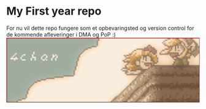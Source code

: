 # My First year repo
For nu vil dette repo fungere som et opbevaringsted og version control for de kommende afleveringer i DMA og PoP :)
![4chan](https://github.com/sofusbjorn/codeWithSofus/raw/master/markdownImgs/4chan.png "Welcome")

